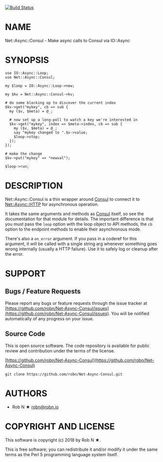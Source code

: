 [![Build Status](https://secure.travis-ci.org/robn/Net-Async-Consul.png)](http://travis-ci.org/robn/Net-Async-Consul)

# NAME

Net::Async::Consul - Make async calls to Consul via IO::Async

# SYNOPSIS

    use IO::Async::Loop;
    use Net::Async::Consul;

    my $loop = IO::Async::Loop->new;
    
    my $kv = Net::Async::Consul->kv;

    # do some blocking op to discover the current index
    $kv->get("mykey", cb => sub { 
      my ($v, $meta) = @_;
    
      # now set up a long-poll to watch a key we're interested in
      $kv->get("mykey", index => $meta->index, cb => sub {
        my ($v, $meta) = @_;
        say "mykey changed to ".$v->value;
        $loop->stop;
      });
    });
    
    # make the change
    $kv->put("mykey" => "newval");
    
    $loop->run;

# DESCRIPTION

Net::Async::Consul is a thin wrapper around [Consul](https://metacpan.org/pod/Consul) to connect it to
[Net::Async::HTTP](https://metacpan.org/pod/Net::Async::HTTP) for asynchronous operation.

It takes the same arguments and methods as [Consul](https://metacpan.org/pod/Consul) itself, so see the
documentation for that module for details. The important difference is that you
must pass the `loop` option with the loop object to API methods, the `cb`
option to the endpoint methods to enable their asynchronous mode.

There's also a `on_error` argument. If you pass in a coderef for this
argument, it will be called with a single string arg whenever something goes
wrong internally (usually a HTTP failure). Use it to safely log or cleanup
after the error.

# SUPPORT

## Bugs / Feature Requests

Please report any bugs or feature requests through the issue tracker
at [https://github.com/robn/Net-Async-Consul/issues](https://github.com/robn/Net-Async-Consul/issues).
You will be notified automatically of any progress on your issue.

## Source Code

This is open source software. The code repository is available for
public review and contribution under the terms of the license.

[https://github.com/robn/Net-Async-Consul](https://github.com/robn/Net-Async-Consul)

    git clone https://github.com/robn/Net-Async-Consul.git

# AUTHORS

- Rob N ★ <robn@robn.io>

# COPYRIGHT AND LICENSE

This software is copyright (c) 2018 by Rob N ★.

This is free software; you can redistribute it and/or modify it under
the same terms as the Perl 5 programming language system itself.
